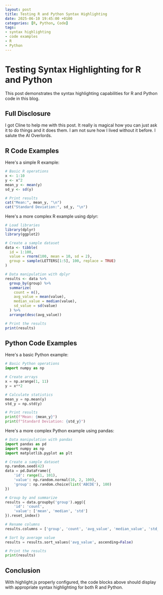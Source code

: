 ```yaml
---
layout: post
title: Testing R and Python Syntax Highlighting
date: 2025-06-10 19:45:00 +0100
categories: [R, Python, Code]
tags:
- syntax highlighting
- code examples
- R
- Python
---
```


# Testing Syntax Highlighting for R and Python

This post demonstrates the syntax highlighting capabilities for R and Python code in this blog.

## Full Disclosure
I got Cline to help me with this post. It really is magical how you can just ask it to do things and it does them. I am not sure how I lived without it before. I salute the AI Overlords.

## R Code Examples

Here's a simple R example:

```r
# Basic R operations
x <- 1:10
y <- x^2
mean_y <- mean(y)
sd_y <- sd(y)

# Print results
cat("Mean:", mean_y, "\n")
cat("Standard Deviation:", sd_y, "\n")
```

Here's a more complex R example using dplyr:

```r
# Load libraries
library(dplyr)
library(ggplot2)

# Create a sample dataset
data <- tibble(
  id = 1:100,
  value = rnorm(100, mean = 10, sd = 2),
  group = sample(LETTERS[1:5], 100, replace = TRUE)
)

# Data manipulation with dplyr
results <- data %>%
  group_by(group) %>%
  summarize(
    count = n(),
    avg_value = mean(value),
    median_value = median(value),
    sd_value = sd(value)
  ) %>%
  arrange(desc(avg_value))

# Print the results
print(results)
```

## Python Code Examples

Here's a basic Python example:

```python
# Basic Python operations
import numpy as np

# Create arrays
x = np.arange(1, 11)
y = x**2

# Calculate statistics
mean_y = np.mean(y)
std_y = np.std(y)

# Print results
print(f"Mean: {mean_y}")
print(f"Standard Deviation: {std_y}")
```

Here's a more complex Python example using pandas:

```python
# Data manipulation with pandas
import pandas as pd
import numpy as np
import matplotlib.pyplot as plt

# Create a sample dataset
np.random.seed(42)
data = pd.DataFrame({
    'id': range(1, 101),
    'value': np.random.normal(10, 2, 100),
    'group': np.random.choice(list('ABCDE'), 100)
})

# Group by and summarize
results = data.groupby('group').agg({
    'id': 'count',
    'value': ['mean', 'median', 'std']
}).reset_index()

# Rename columns
results.columns = ['group', 'count', 'avg_value', 'median_value', 'std_value']

# Sort by average value
results = results.sort_values('avg_value', ascending=False)

# Print the results
print(results)
```

## Conclusion

With highlight.js properly configured, the code blocks above should display with appropriate syntax highlighting for both R and Python.
